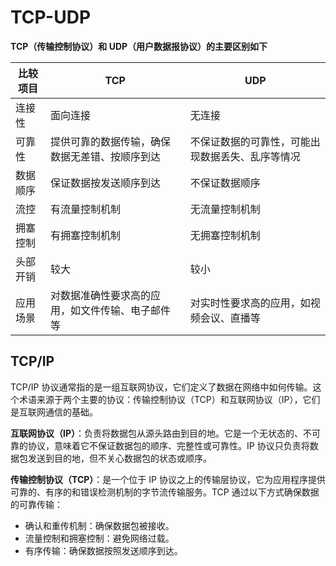 # TCP-UDP

**TCP（传输控制协议）和 UDP（用户数据报协议）的主要区别如下**

| 比较项目 | TCP                                              | UDP                                              |
| -------- | ------------------------------------------------ | ------------------------------------------------ |
| 连接性   | 面向连接                                         | 无连接                                           |
| 可靠性   | 提供可靠的数据传输，确保数据无差错、按顺序到达   | 不保证数据的可靠性，可能出现数据丢失、乱序等情况 |
| 数据顺序 | 保证数据按发送顺序到达                           | 不保证数据顺序                                   |
| 流控     | 有流量控制机制                                   | 无流量控制机制                                   |
| 拥塞控制 | 有拥塞控制机制                                   | 无拥塞控制机制                                   |
| 头部开销 | 较大                                             | 较小                                             |
| 应用场景 | 对数据准确性要求高的应用，如文件传输、电子邮件等 | 对实时性要求高的应用，如视频会议、直播等         |

## TCP/IP

TCP/IP 协议通常指的是一组互联网协议，它们定义了数据在网络中如何传输。这个术语来源于两个主要的协议：传输控制协议（TCP）和互联网协议（IP），它们是互联网通信的基础。

**互联网协议（IP）**：负责将数据包从源头路由到目的地。它是一个无状态的、不可靠的协议，意味着它不保证数据包的顺序、完整性或可靠性。IP 协议只负责将数据包发送到目的地，但不关心数据包的状态或顺序。

**传输控制协议（TCP）**：是一个位于 IP 协议之上的传输层协议，它为应用程序提供可靠的、有序的和错误检测机制的字节流传输服务。TCP 通过以下方式确保数据的可靠传输：

-   确认和重传机制：确保数据包被接收。
-   流量控制和拥塞控制：避免网络过载。
-   有序传输：确保数据按照发送顺序到达。
